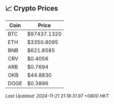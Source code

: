 ## 📈 Crypto Prices

| Coin | Price |
| ---- | ----- |
| BTC | $97437.1320 |
| ETH | $3350.8095 |
| BNB | $621.8585 |
| CRV | $0.4056 |
| ARB | $0.7694 |
| OKB | $44.8830 |
| DOGE | $0.3896 |

_Last Updated: 2024-11-21 21:18:31.97 +0800 HKT_